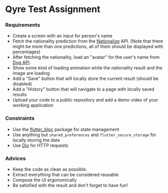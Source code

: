 # Qyre Test Assignment

### Requirements

* Create a screen with an input for person's name
* Fetch the nationality prediction from the [Nationalize](https://nationalize.io/)
  API. (Note that there might be more than one predictions, all of them should
  be displayed with percentages)
* After fetching the nationality, load an "avatar" for the user's name
  from [Dog API](https://dog.ceo/dog-api/).
* Show some kind of loading animation while the nationality result and
  the image are loading
* Add a "Save" button that will locally store the current result (should
  be disabled)
* Add a "History" button that will navigate to a page with locally
  saved results
* Upload your code to a public repository and add a demo video of your
  working application

### Constraints

* Use the [flutter_bloc](https://pub.dev/packages/flutter_bloc) package for
  state management
* Use anything but `shared_preferences` and `flutter_secure_storage` for
  locally storing the data
* Use [Dio](https://pub.dev/packages/dio) for HTTP requests

### Advices

* Keep the code as clean as possible.
* Extract everything that can be considered reusable
* Compose the UI ergonomically
* Be satisfied with the result and don't forget to have fun!